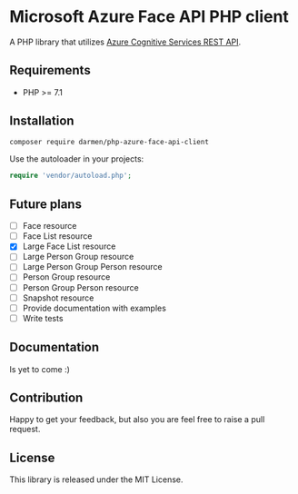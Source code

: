# Microsoft Azure Face API PHP client

A PHP library that utilizes [Azure Cognitive Services REST API](https://docs.microsoft.com/en-us/rest/api/cognitiveservices/).

## Requirements

* PHP >= 7.1

## Installation

```bash
composer require darmen/php-azure-face-api-client
```

Use the autoloader in your projects:

```php
require 'vendor/autoload.php';
```

## Future plans
- [ ] Face resource 
- [ ] Face List resource
- [x] Large Face List resource
- [ ] Large Person Group resource 
- [ ] Large Person Group Person resource 
- [ ] Person Group resource 
- [ ] Person Group Person resource 
- [ ] Snapshot resource 
- [ ] Provide documentation with examples
- [ ] Write tests

## Documentation

Is yet to come :)

## Contribution

Happy to get your feedback, but also you are feel free to raise a pull request.

## License

This library is released under the MIT License.
